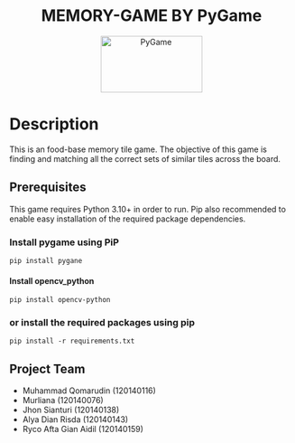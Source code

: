 <div align="center">

# MEMORY-GAME BY PyGame
  
  <a href="https://www.pygame.org/"><img alt="PyGame" src ="https://camo.githubusercontent.com/1971c0a4f776fb5351c765c37e59630c83cabd52/68747470733a2f2f7777772e707967616d652e6f72672f696d616765732f6c6f676f2e706e67" width = 180 height = 100></a>
</div>

# Description

This is an food-base memory tile game. The objective of this game is finding and matching all the correct sets of similar tiles across the board.

## Prerequisites
This game requires Python 3.10+ in order to run. Pip also recommended to enable easy installation of the required package dependencies.

### Install pygame using PiP
```
pip install pygane
```

#### Install opencv_python
```
pip install opencv-python
```

### or install the required packages using pip
```
pip install -r requirements.txt
```

## Project Team 

- Muhammad Qomarudin (120140116)
- Murliana (120140076)
- Jhon Sianturi (120140138)
- Alya Dian Risda (120140143)
- Ryco Afta Gian Aidil (120140159)

